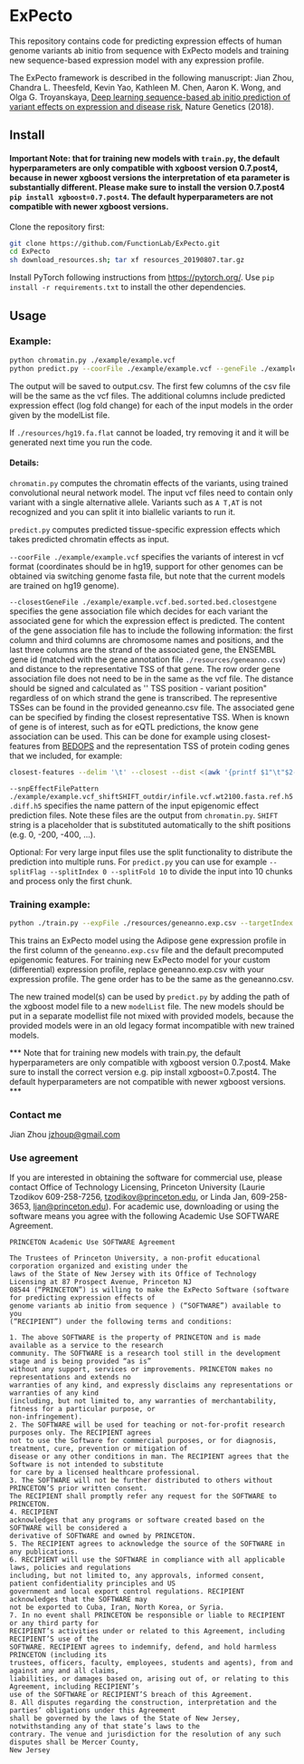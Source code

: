 # ExPecto
This repository contains code for predicting expression effects of human genome variants ab initio from sequence with ExPecto models and training new sequence-based expression model with any expression profile.

The ExPecto framework is described in the following manuscript: Jian Zhou, Chandra L. Theesfeld, Kevin Yao, Kathleen M. Chen, Aaron K. Wong,  and Olga G. Troyanskaya, [Deep learning sequence-based ab initio prediction of variant effects on expression and disease risk](https://www.nature.com/articles/s41588-018-0160-6), Nature Genetics (2018).


## Install
#### Important Note: that for training new models with `train.py`, the default hyperparameters are only compatible with xgboost version 0.7.post4, because in newer xgboost versions the interpretation of eta parameter is substantially different. Please make sure to install the version 0.7.post4 `pip install xgboost=0.7.post4`. The default hyperparameters are not compatible with newer xgboost versions. 

Clone the repository first:
```bash
git clone https://github.com/FunctionLab/ExPecto.git
cd ExPecto
sh download_resources.sh; tar xf resources_20190807.tar.gz
```
Install PyTorch following instructions from https://pytorch.org/.  Use `pip install -r requirements.txt` to install the other dependencies.


 
## Usage

### Example:
```bash
python chromatin.py ./example/example.vcf
python predict.py --coorFile ./example/example.vcf --geneFile ./example/example.vcf.bed.sorted.bed.closestgene --snpEffectFilePattern ./example/example.vcf.shift_SHIFT.diff.h5 --modelList ./resources/modellist --output output.csv
```

The output will be saved to output.csv. The first few columns of the csv file will be the same as the vcf files. The additional columns include predicted expression effect (log fold change) for each of the input models in the order given by the modelList file. 

If `./resources/hg19.fa.flat` cannot be loaded, try removing it and it will be generated next time you run the code. 

#### Details:


`chromatin.py` computes the chromatin effects of the variants, using trained convolutional neural network model. The input vcf files need to contain only variant with a single alternative allele. Variants such as `A T,AT` is not recognized and you can split it into biallelic variants to run it.


`predict.py` computes predicted tissue-specific expression effects which takes predicted chromatin effects as input.

`--coorFile ./example/example.vcf` specifies the variants of interest in vcf format (coordinates should be in hg19, support for other genomes can be obtained via switching genome fasta file, but note that the current models are trained on hg19 genome).

`--closestGeneFile ./example/example.vcf.bed.sorted.bed.closestgene` specifies the gene association file which decides for each variant the associated gene for which the expression effect is predicted. The content of the gene association file has to include the following information: the first column and third columns are chromosome names and positions, and the last three columns are the strand of the associated gene, the ENSEMBL gene id (matched with the gene annotation file `./resources/geneanno.csv`) and distance to the representative TSS of that gene. The row order gene association file does not need to be in the same as the vcf file. The distance should be signed and calculated as '' TSS position - variant position" regardless of on which strand the gene is transcribed. The representive TSSes can be found in the provided geneanno.csv file. The associated gene can be specified by finding the closest representative TSS. When is known of gene is of interest, such as for eQTL predictions, the know gene association can be used. This can be done for example using closest-features from [BEDOPS](https://bedops.readthedocs.io/en/latest/) and the representation TSS of protein coding genes that we included, for example:
```bash
closest-features --delim '\t' --closest --dist <(awk '{printf $1"\t"$2-1"\t"$2"\n"}' ./example/example.vcf|sed s/chr//g|sed s/^/chr/g|sort-bed - ) ./resources/geneanno.pc.sorted.bed > ./example/example.vcf.bed.sorted.bed.closestgene
```

`--snpEffectFilePattern ./example/example.vcf_shiftSHIFT_outdir/infile.vcf.wt2100.fasta.ref.h5.diff.h5` specifies the name pattern of the input epigenomic effect prediction files. Note these files are the output from `chromatin.py`. `SHIFT` string is a placeholder that is substituted automatically to the shift positions (e.g. 0, -200, -400, ...). 


Optional:  For very large input files use the split functionality to distribute the prediction into multiple runs. For `predict.py` you can use for example `--splitFlag --splitIndex 0 --splitFold 10` to divide the input into 10 chunks and process only the first chunk.

### Training example:
```bash
python ./train.py --expFile ./resources/geneanno.exp.csv --targetIndex 1 --output model.adipose
```

This trains an ExPecto model using the Adipose gene expression profile in the first column of the `geneanno.exp.csv` file and the default precomputed epigenomic features. For training new ExPecto model for your custom (differential) expression profile, replace geneanno.exp.csv with your expression profile. The gene order has to be the same as the geneanno.csv. 

The new trained model(s) can be used by `predict.py` by adding the path of the xgboost model file to a new `modelList` file. The new models should be put in a separate modellist file not mixed with provided models, because the provided models were in an old legacy format incompatible with new trained models.

*** Note that for training new models with train.py, the default hyperparameters are only compatible with xgboost version 0.7.post4. Make sure to install the correct version e.g. pip install xgboost=0.7.post4. The default hyperparameters are not compatible with newer xgboost versions. ***


### Contact me
Jian Zhou [jzhoup@gmail.com](mailto:jzhoup@gmail.com)



### Use agreement

If you are interested in obtaining the software for commercial use, please contact Office of Technology Licensing, Princeton University (Laurie Tzodikov 609-258-7256, tzodikov@princeton.edu, or Linda Jan, 609-258-3653,  ljan@princeton.edu). For academic use, downloading or using the software means you agree with the following Academic Use SOFTWARE Agreement.

```
PRINCETON Academic Use SOFTWARE Agreement

The Trustees of Princeton University, a non-profit educational corporation organized and existing under the
laws of the State of New Jersey with its Office of Technology Licensing at 87 Prospect Avenue, Princeton NJ
08544 (“PRINCETON”) is willing to make the ExPecto Software (software for predicting expression effects of 
genome variants ab initio from sequence ) (“SOFTWARE”) available to you
(“RECIPIENT”) under the following terms and conditions: 

1. The above SOFTWARE is the property of PRINCETON and is made available as a service to the research
community. The SOFTWARE is a research tool still in the development stage and is being provided “as is”
without any support, services or improvements. PRINCETON makes no representations and extends no
warranties of any kind, and expressly disclaims any representations or warranties of any kind
(including, but not limited to, any warranties of merchantability, fitness for a particular purpose, or
non-infringement).
2. The SOFTWARE will be used for teaching or not-for-profit research purposes only. The RECIPIENT agrees
not to use the Software for commercial purposes, or for diagnosis, treatment, cure, prevention or mitigation of
disease or any other conditions in man. The RECIPIENT agrees that the Software is not intended to substitute
for care by a licensed healthcare professional.
3. The SOFTWARE will not be further distributed to others without PRINCETON’S prior written consent.
The RECIPIENT shall promptly refer any request for the SOFTWARE to PRINCETON.
4. RECIPIENT
acknowledges that any programs or software created based on the SOFTWARE will be considered a
derivative of SOFTWARE and owned by PRINCETON.
5. The RECIPIENT agrees to acknowledge the source of the SOFTWARE in any publications.
6. RECIPIENT will use the SOFTWARE in compliance with all applicable laws, policies and regulations
including, but not limited to, any approvals, informed consent, patient confidentiality principles and US
government and local export control regulations. RECIPIENT acknowledges that the SOFTWARE may
not be exported to Cuba, Iran, North Korea, or Syria.
7. In no event shall PRINCETON be responsible or liable to RECIPIENT or any third party for
RECIPIENT’s activities under or related to this Agreement, including RECIPIENT’S use of the
SOFTWARE. RECIPIENT agrees to indemnify, defend, and hold harmless PRINCETON (including its
trustees, officers, faculty, employees, students and agents), from and against any and all claims,
liabilities, or damages based on, arising out of, or relating to this Agreement, including RECIPIENT’s
use of the SOFTWARE or RECIPIENT’S breach of this Agreement.
8. All disputes regarding the construction, interpretation and the parties’ obligations under this Agreement
shall be governed by the laws of the State of New Jersey, notwithstanding any of that state’s laws to the
contrary. The venue and jurisdiction for the resolution of any such disputes shall be Mercer County,
New Jersey
```

